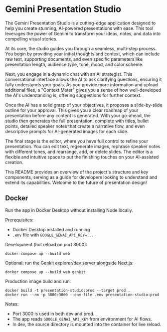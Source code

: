 # Gemini Presentation Studio

The Gemini Presentation Studio is a cutting-edge application designed to help you create stunning, AI-powered presentations with ease. This tool leverages the power of Gemini to transform your ideas, notes, and data into compelling visual stories.

At its core, the studio guides you through a seamless, multi-step process. You begin by providing your initial thoughts and context, which can include raw text, supporting documents, and even specific parameters like presentation length, audience type, tone, mood, and color scheme.

Next, you engage in a dynamic chat with an AI strategist. This conversational interface allows the AI to ask clarifying questions, ensuring it fully understands your goals. As you provide more information and upload additional files, a "Context Meter" gives you a sense of how well-developed the AI's understanding is, offering suggestions for further context.

Once the AI has a solid grasp of your objectives, it proposes a slide-by-slide outline for your approval. This gives you a clear roadmap of your presentation before any content is generated. With your go-ahead, the studio then generates the full presentation, complete with titles, bullet points, detailed speaker notes that create a narrative flow, and even descriptive prompts for AI-generated images for each slide.

The final stage is the editor, where you have full control to refine your presentation. You can edit text, regenerate images, rephrase speaker notes with different tones, and rearrange, add, or delete slides. The editor is a flexible and intuitive space to put the finishing touches on your AI-assisted creation.

This README provides an overview of the project's structure and key components, serving as a guide for developers looking to understand and extend its capabilities. Welcome to the future of presentation design!

## Docker

Run the app in Docker Desktop without installing Node locally.

Prerequisites:
- Docker Desktop installed and running
- `.env` file with `GOOGLE_GENAI_API_KEY=...`

Development (hot reload on port 3000):

```
docker compose up --build web
```

Optional: run the Genkit explorer/dev server alongside Next.js:

```
docker compose up --build web genkit
```

Production image build and run:

```
docker build -t presentation-studio:prod --target prod .
docker run --rm -p 3000:3000 --env-file .env presentation-studio:prod
```

Notes:
- Port 3000 is used in both dev and prod.
- The app reads `GOOGLE_GENAI_API_KEY` from environment for AI flows.
- In dev, the source directory is mounted into the container for live reload.
